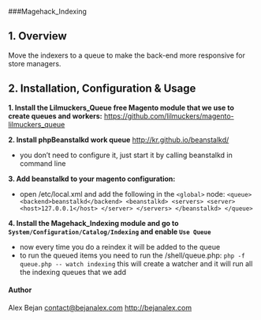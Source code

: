 ###Magehack_Indexing

## 1. Overview
Move the indexers to a queue to make the back-end more responsive for store managers.


## 2. Installation, Configuration & Usage
**1. Install the Lilmuckers_Queue free Magento module that we use to create queues and workers:**
https://github.com/lilmuckers/magento-lilmuckers_queue

**2. Install phpBeanstalkd work queue**
http://kr.github.io/beanstalkd/
* you don’t need to configure it, just start it by calling beanstalkd in command line

**3. Add beanstalkd to your magento configuration:**
* open /etc/local.xml and add the following in the `<global>` node:
        ```<queue>
            <backend>beanstalkd</backend>
            <beanstalkd>
                <servers>
                    <server>
                        <host>127.0.0.1</host>
                    </server>
                </servers>
            </beanstalkd>
        </queue> ```

**4. Install the Magehack_Indexing module and go to `System/Configuration/Catalog/Indexing` and enable `Use Queue`**
* now every time you do a reindex it will be added to the queue
* to run the queued items you need to run the /shell/queue.php:
`php -f queue.php -- watch indexing`
this will create a watcher and it will run all the indexing queues that we add

#### Author 
Alex Bejan <contact@bejanalex.com>
http://bejanalex.com